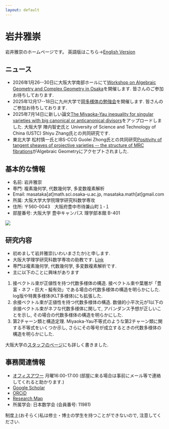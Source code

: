 ```yaml
---
layout: default
---
```


# **岩井雅崇**
岩井雅崇のホームページです。
英語版はこちら→[English Version](https://masataka123.github.io/blog3_e/)


## **ニュース**
- 2026年1月26--30日に大阪大学南部ホールにて[Workshop on Algebraic Geometry and Complex Geometry in Osaka](https://masataka123.github.io/AGCG_Osaka_2026/)を開催します. 皆さんのご参加お待ちしております.
- 2025年12月17--18日に九州大学で[岡多様体の勉強会](https://masataka123.github.io/Oka_manifold_2025/)を開催します. 皆さんのご参加お待ちしております.
- 2025年7月14日に新しい論文[The Miyaoka-Yau inequality for singular varieties with big canonical or anticanonical divisors](https://arxiv.org/abs/2507.08522)をアップロードしました. 大阪大学 陣内智史氏と University of Science and Technology of China (USTC) Shiyu Zhang氏との共同研究です. 
- 東北大学 松村慎一氏とIBS-CCG Guolei Zhong氏との共同研究[Positivity of tangent sheaves of projective varieties -- the structure of MRC fibrations](https://arxiv.org/abs/2309.09489)がAlgebraic Geometryにアクセプトされました. 



<!--
- 2025年6月23--27日に北京大学で開催される[Workshop on Fano Varieties](https://bicmr.pku.edu.cn/content/show/17-3569.html)で講演する予定です. 

-->

## **基本的な情報**
- 名前: 岩井雅崇
- 専門: 複素幾何学, 代数幾何学, 多変数複素解析
- Email: masataka[at]math.sci.osaka-u.ac.jp, masataka.math[at]gmail.com
- 所属: 大阪大学大学院理学研究科数学専攻
- 住所: 〒560-0043　大阪府豊中市待兼山町１-１
- 部屋番号: 大阪大学 豊中キャンパス 理学部本館 B-401

![](https://masataka123.github.io/blog3/picture/4.jpg )

## **研究内容**
- 初めまして岩井雅崇(いわいまさたか)と申します.
- 大阪大学理学研究科数学専攻の助教です. [Link](http://www.math.sci.osaka-u.ac.jp/staff.html)
- 専門は複素幾何学, 代数幾何学, 多変数複素解析です.
- 主に以下のことに興味があります
1. 接ベクトル束が正値性を持つ代数多様体の構造. 接ベクトル束や葉層が「豊富・ネフ・巨大・擬有効」である場合の代数多様体の構造を明らかにした. log版や特異多様体(KLT多様体)にも拡張した. 
2. 余接ベクトル束が正値性を持つ代数多様体の構造. 数値的小平次元が1以下の余接ベクトル束がネフな代数多様体に関して, アバンダンス予想が正しいことを示し, その場合の代数多様体の構造を明らかにした.
3. 第2チャーン類と構造定理. Miyaoka-Yau不等式のような第2チャーン類に関する不等式をいくつか示し, さらにその等号が成立するときの代数多様体の構造を明らかにした. 

大阪大学の[スタッフのページ](http://www.math.sci.osaka-u.ac.jp/staff/iwai.html)にも詳しく書きました.

## **事務関連情報**
- [オフィスアワー](https://www.mext.go.jp/b_menu/shingi/chukyo/chukyo4/gijiroku/attach/1342526.htm) 月曜16:00-17:00 (部屋に来る場合は事前にメール等で連絡してくれると助かります.)
- [Google Scholar](https://scholar.google.com/citations?hl=ja&user=ZTKnR6QAAAAJ)
- [ORCiD](https://orcid.org/0000-0002-0273-0360)
- [Research Map](https://researchmap.jp/Masataka_iwai)
- 所属学会: 日本数学会 (会員番号: 11981)


制度上(おそらく)私は修士・博士の学生を持つことができないので, 注意してください. 




